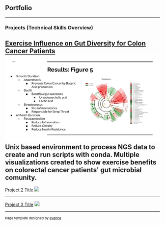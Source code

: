 ## Portfolio

---

### Projects (Technical Skills Overview) 

[Exercise Influence on Gut Diversity for Colon Cancer Patients](https://docs.google.com/presentation/d/17PMgU1ipm1UCJ_GMMOfk_NQJ0F9qKpWfzYt9vQ6b2Dw/edit?slide=id.p#slide=id.p)
<img src="images/gut_microbiom_slide5.jpeg">
Unix based environment to process NGS data to create and run scripts with conda. Multiple visualizations created to show exercise benefits    on colorectal cancer patients' gut microbial comunity. 
---
[Project 2 Title](/pdf/sample_presentation.pdf)
<img src="images/dummy_thumbnail.jpg?raw=true"/>

---
[Project 3 Title](http://example.com/)
<img src="images/dummy_thumbnail.jpg?raw=true"/>

---



<p style="font-size:11px">Page template designed by <a href="https://github.com/evanca/quick-portfolio">evanca</a></p>
<!-- Remove above link if you don't want to attibute -->

